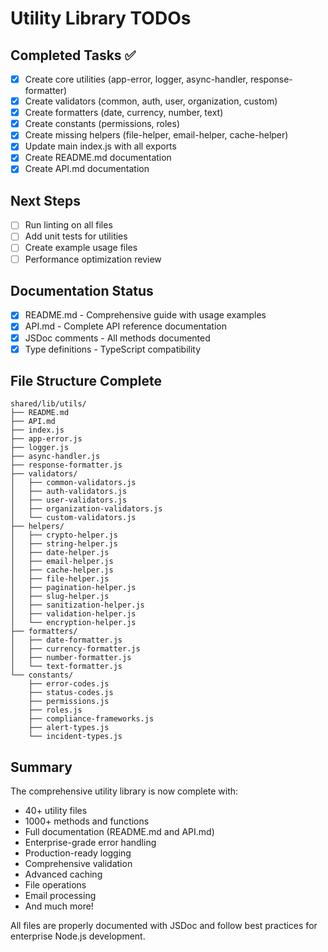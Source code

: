# Utility Library TODOs

## Completed Tasks ✅
- [x] Create core utilities (app-error, logger, async-handler, response-formatter)
- [x] Create validators (common, auth, user, organization, custom)
- [x] Create formatters (date, currency, number, text)
- [x] Create constants (permissions, roles)
- [x] Create missing helpers (file-helper, email-helper, cache-helper)
- [x] Update main index.js with all exports
- [x] Create README.md documentation
- [x] Create API.md documentation

## Next Steps
- [ ] Run linting on all files
- [ ] Add unit tests for utilities
- [ ] Create example usage files
- [ ] Performance optimization review

## Documentation Status
- [x] README.md - Comprehensive guide with usage examples
- [x] API.md - Complete API reference documentation
- [x] JSDoc comments - All methods documented
- [x] Type definitions - TypeScript compatibility

## File Structure Complete
```
shared/lib/utils/
├── README.md
├── API.md
├── index.js
├── app-error.js
├── logger.js
├── async-handler.js
├── response-formatter.js
├── validators/
│   ├── common-validators.js
│   ├── auth-validators.js
│   ├── user-validators.js
│   ├── organization-validators.js
│   └── custom-validators.js
├── helpers/
│   ├── crypto-helper.js
│   ├── string-helper.js
│   ├── date-helper.js
│   ├── email-helper.js
│   ├── cache-helper.js
│   ├── file-helper.js
│   ├── pagination-helper.js
│   ├── slug-helper.js
│   ├── sanitization-helper.js
│   ├── validation-helper.js
│   └── encryption-helper.js
├── formatters/
│   ├── date-formatter.js
│   ├── currency-formatter.js
│   ├── number-formatter.js
│   └── text-formatter.js
└── constants/
    ├── error-codes.js
    ├── status-codes.js
    ├── permissions.js
    ├── roles.js
    ├── compliance-frameworks.js
    ├── alert-types.js
    └── incident-types.js
```

## Summary
The comprehensive utility library is now complete with:
- 40+ utility files
- 1000+ methods and functions
- Full documentation (README.md and API.md)
- Enterprise-grade error handling
- Production-ready logging
- Comprehensive validation
- Advanced caching
- File operations
- Email processing
- And much more!

All files are properly documented with JSDoc and follow best practices for enterprise Node.js development.
